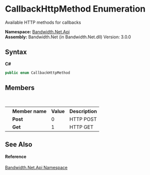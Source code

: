 ﻿# CallbackHttpMethod Enumeration
 

Available HTTP methods for callbacks

**Namespace:**&nbsp;<a href ="N_Bandwidth_Net_Api.md">Bandwidth.Net.Api</a><br />**Assembly:**&nbsp;Bandwidth.Net (in Bandwidth.Net.dll) Version: 3.0.0

## Syntax

**C#**<br />
``` C#
public enum CallbackHttpMethod
```


## Members
&nbsp;<table><tr><th></th><th>Member name</th><th>Value</th><th>Description</th></tr><tr><td /><td target="F:Bandwidth.Net.Api.CallbackHttpMethod.Post">**Post**</td><td>0</td><td>HTTP POST</td></tr><tr><td /><td target="F:Bandwidth.Net.Api.CallbackHttpMethod.Get">**Get**</td><td>1</td><td>HTTP GET</td></tr></table>

## See Also


#### Reference
<a href ="N_Bandwidth_Net_Api.md">Bandwidth.Net.Api Namespace</a><br />